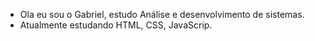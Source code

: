- Ola eu sou o Gabriel, estudo Análise e desenvolvimento de sistemas.
- Atualmente estudando HTML, CSS, JavaScrip.
